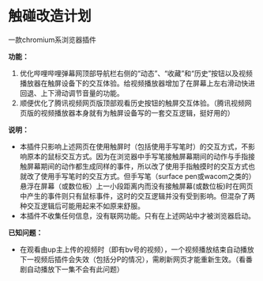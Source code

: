 # 触碰改造计划

一款chromium系浏览器插件

**功能：** 
1. 优化哔哩哔哩弹幕网顶部导航栏右侧的“动态”、“收藏”和“历史”按钮以及视频播放器在触屏设备下的交互体验。给视频播放器增加了在屏幕上左右滑动快进回退、上下滑动调节音量的功能。
2. 顺便优化了腾讯视频网页版顶部观看历史按钮的触屏交互体验。（腾讯视频网页版的视频播放器本身就有为触屏设备写的一套交互逻辑，挺好用的）

**说明：**
* 本插件只影响上述网页在使用触屏时（包括使用手写笔时）的交互方式，不影响原本的鼠标交互方式。因为在浏览器中手写笔接触屏幕期间的动作与手指接触屏幕期间的动作都生成同样的事件，所以改了使用手指触摸时的交互方式也就改了使用手写笔时的交互方式。但手写笔（surface pen或wacom之类的）悬浮在屏幕（或数位板）上一小段距离内而没有接触屏幕(或数位板)时在网页中产生的事件则只有鼠标事件，这时的交互逻辑并没有受到影响。但混杂了两种交互逻辑后可能用起来不如原来舒服。
* 本插件不收集任何信息，没有联网功能。只有在上述网站中才被浏览器启动。

**已知问题：**
* 在观看由up主上传的视频时（即有bv号的视频），一个视频播放结束自动播放下一视频后插件会失效（包括分P的情况），需刷新网页才能重新生效。（看番剧自动播放下一集不会有此问题）